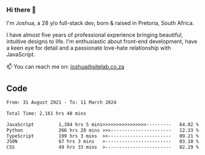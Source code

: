 ### Hi there 👋

I'm Joshua, a 28 y/o full-stack dev, born & raised in Pretoria, South Africa. 

I have almost five years of professional experience bringing beautiful, intuitive designs to life. I'm enthusiastic about front-end development, have a keen eye for detail and a passionate love-hate relationship with JavaScript.

📫 You can reach me on: joshua@sitelab.co.za

## **Code**

<!--START_SECTION:waka-->

```txt
From: 31 August 2021 - To: 11 March 2024

Total Time: 2,161 hrs 48 mins

JavaScript         1,384 hrs 5 mins>>>>>>>>>>>>>>>>---------   64.02 %
Python             266 hrs 28 mins >>>----------------------   12.33 %
TypeScript         199 hrs 3 mins  >>-----------------------   09.21 %
JSON               67 hrs 3 mins   >------------------------   03.10 %
CSS                49 hrs 33 mins  >------------------------   02.29 %
```

<!--END_SECTION:waka-->
